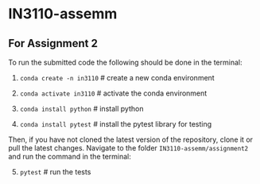 # IN3110-assemm


## For Assignment 2


To run the submitted code the following should be done in the terminal:

1. `conda create -n in3110`   # create a new conda environment

2. `conda activate in3110`     # activate the conda environment
 
3. `conda install python`     # install python

4. `conda install pytest`     # install the pytest library for testing


Then, if you have not cloned the latest version of the repository, clone it or pull the latest changes.
Navigate to the folder `IN3110-assemm/assignment2` and run the command in the terminal:

5. `pytest`                   # run the tests
